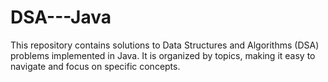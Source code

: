 # DSA---Java
This repository contains solutions to Data Structures and Algorithms (DSA) problems implemented in Java. It is organized by topics, making it easy to navigate and focus on specific concepts.
